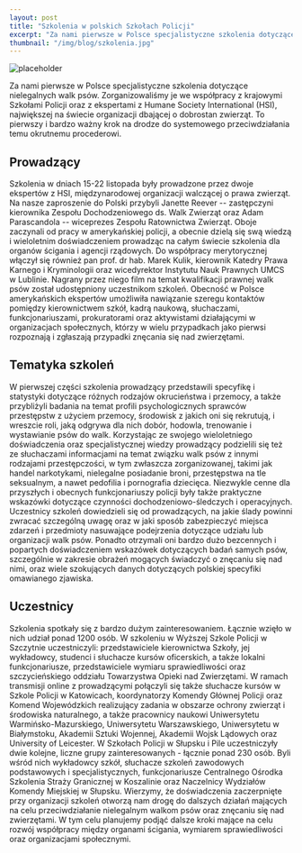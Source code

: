 ```yaml
---
layout: post
title: "Szkolenia w polskich Szkołach Policji"
excerpt: "Za nami pierwsze w Polsce specjalistyczne szkolenia dotyczące nielegalnych walk psów."
thumbnail: "/img/blog/szkolenia.jpg"
---
```


![placeholder](https://stopwalkompsow.pl/img/blog/szkolenia.jpg)

Za nami pierwsze w Polsce specjalistyczne szkolenia dotyczące
nielegalnych walk psów. Zorganizowaliśmy je we współpracy z krajowymi
Szkołami Policji oraz z ekspertami z Humane Society International (HSI), największej na świecie organizacji dbającej o dobrostan zwierząt. To
pierwszy i bardzo ważny krok na drodze do systemowego przeciwdziałania
temu okrutnemu procederowi.

## Prowadzący

Szkolenia w dniach 15-22 listopada były prowadzone przez dwoje ekspertów
z HSI, międzynarodowej organizacji walczącej o prawa zwierząt. Na nasze
zaproszenie do Polski przybyli Janette Reever -- zastępczyni kierownika
Zespołu Dochodzeniowego ds. Walk Zwierząt oraz Adam Parascandola --
wiceprezes Zespołu Ratownictwa Zwierząt. Oboje zaczynali od pracy w
amerykańskiej policji, a obecnie dzielą się swą wiedzą i wieloletnim
doświadczeniem prowadząc na całym świecie szkolenia dla organów ścigania
i agencji rządowych. Do współpracy merytorycznej włączył się również pan
prof. dr hab. Marek Kulik, kierownik Katedry Prawa Karnego i
Kryminologii oraz wicedyrektor Instytutu Nauk Prawnych UMCS w Lublinie.
Nagrany przez niego film na temat kwalifikacji prawnej walk psów został
udostępniony uczestnikom szkoleń. Obecność w Polsce amerykańskich
ekspertów umożliwiła nawiązanie szeregu kontaktów pomiędzy kierownictwem
szkół, kadrą naukową, słuchaczami, funkcjonariuszami, prokuratorami oraz
aktywistami działającymi w organizacjach społecznych, którzy w wielu
przypadkach jako pierwsi rozpoznają i zgłaszają przypadki znęcania się
nad zwierzętami.

## Tematyka szkoleń

W pierwszej części szkolenia prowadzący przedstawili specyfikę i
statystyki dotyczące różnych rodzajów okrucieństwa i przemocy, a także
przybliżyli badania na temat profili psychologicznych sprawców
przestępstw z użyciem przemocy, środowisk z jakich oni się rekrutują, i
wreszcie roli, jaką odgrywa dla nich dobór, hodowla, trenowanie i
wystawianie psów do walk. Korzystając ze swojego wieloletniego
doświadczenia oraz specjalistycznej wiedzy prowadzący podzielili się też
ze słuchaczami informacjami na temat związku walk psów z innymi
rodzajami przestępczości, w tym zwłaszcza zorganizowanej, takimi jak
handel narkotykami, nielegalne posiadanie broni, przestępstwa na tle
seksualnym, a nawet pedofilia i pornografia dziecięca. Niezwykle cenne
dla przyszłych i obecnych funkcjonariuszy policji były także praktyczne
wskazówki dotyczące czynności dochodzeniowo-śledczych i operacyjnych.
Uczestnicy szkoleń dowiedzieli się od prowadzących, na jakie ślady
powinni zwracać szczególną uwagę oraz w jaki sposób zabezpieczyć miejsca
zdarzeń i przedmioty nasuwające podejrzenia dotyczące udziału lub
organizacji walk psów. Ponadto otrzymali oni bardzo dużo bezcennych i
popartych doświadczeniem wskazówek dotyczących badań samych psów,
szczególnie w zakresie obrażeń mogących świadczyć o znęcaniu się nad
nimi, oraz wiele szokujących danych dotyczących polskiej specyfiki
omawianego zjawiska.

## Uczestnicy

Szkolenia spotkały się z bardzo dużym zainteresowaniem. Łącznie wzięło w
nich udział ponad 1200 osób. W szkoleniu w Wyższej Szkole Policji w
Szczytnie uczestniczyli: przedstawiciele kierownictwa Szkoły, jej
wykładowcy, studenci i słuchacze kursów oficerskich, a także lokalni
funkcjonariusze, przedstawiciele wymiaru sprawiedliwości oraz
szczycieńskiego oddziału Towarzystwa Opieki nad Zwierzętami. W ramach
transmisji online z prowadzącymi połączyli się także słuchacze kursów w
Szkole Policji w Katowicach, koordynatorzy Komendy Głównej Policji oraz
Komend Wojewódzkich realizujący zadania w obszarze ochrony zwierząt i
środowiska naturalnego, a także pracownicy naukowi Uniwersytetu
Warmińsko-Mazurskiego, Uniwersytetu Warszawskiego, Uniwersytetu w
Białymstoku, Akademii Sztuki Wojennej, Akademii Wojsk Lądowych oraz
University of Leicester. W Szkołach Policji w Słupsku i Pile
uczestniczyły dwie kolejne, liczne grupy zainteresowanych - łącznie
ponad 230 osób. Byli wśród nich wykładowcy szkół, słuchacze szkoleń
zawodowych podstawowych i specjalistycznych, funkcjonariusze Centralnego
Ośrodka Szkolenia Straży Granicznej w Koszalinie oraz Naczelnicy
Wydziałów Komendy Miejskiej w Słupsku. Wierzymy, że doświadczenia
zaczerpnięte przy organizacji szkoleń otworzą nam drogę do dalszych
działań mających na celu przeciwdziałanie nielegalnym walkom psów oraz
znęcaniu się nad zwierzętami. W tym celu planujemy podjąć dalsze kroki
mające na celu rozwój współpracy między organami ścigania, wymiarem
sprawiedliwości oraz organizacjami społecznymi.
